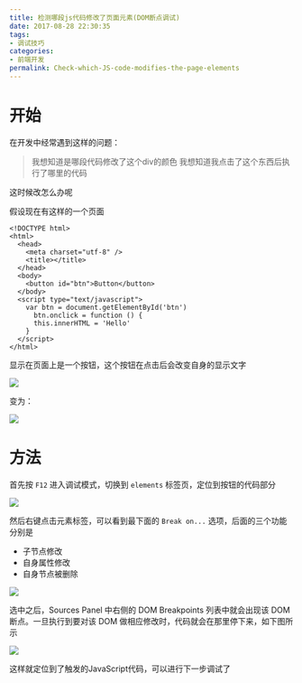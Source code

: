 ```yaml
---
title: 检测哪段js代码修改了页面元素(DOM断点调试)
date: 2017-08-28 22:30:35
tags:
- 调试技巧
categories:
- 前端开发
permalink: Check-which-JS-code-modifies-the-page-elements
---
```


# 开始

在开发中经常遇到这样的问题：

> 我想知道是哪段代码修改了这个div的颜色
> 我想知道我点击了这个东西后执行了哪里的代码

这时候改怎么办呢

假设现在有这样的一个页面

```
<!DOCTYPE html>
<html>
  <head>
    <meta charset="utf-8" />
    <title></title>
  </head>
  <body>
    <button id="btn">Button</button>
  </body>
  <script type="text/javascript">
    var btn = document.getElementById('btn')
      btn.onclick = function () {
      this.innerHTML = 'Hello'
    }
  </script>
</html>
```

显示在页面上是一个按钮，这个按钮在点击后会改变自身的显示文字

![](https://ws2.sinaimg.cn/large/006tNc79ly1fizth8gmbuj3042026mx2.jpg)

变为：

![](https://ws1.sinaimg.cn/large/006tNc79ly1fiztiatignj303m024a9y.jpg)

# 方法

首先按 `F12` 进入调试模式，切换到 `elements` 标签页，定位到按钮的代码部分

![](https://ws3.sinaimg.cn/large/006tNc79ly1fiztlt9u62j30t40pyaf5.jpg)

然后右键点击元素标签，可以看到最下面的 `Break on...` 选项，后面的三个功能分别是

- 子节点修改
- 自身属性修改
- 自身节点被删除

![](https://ws1.sinaimg.cn/large/006tNc79ly1fiztnkrnjrj30q00mojuv.jpg)

选中之后，Sources Panel 中右侧的 DOM Breakpoints 列表中就会出现该 DOM 断点。一旦执行到要对该 DOM 做相应修改时，代码就会在那里停下来，如下图所示

![](https://ws2.sinaimg.cn/large/006tNc79ly1fiztqh7kcpj31i614gqch.jpg)

这样就定位到了触发的JavaScript代码，可以进行下一步调试了